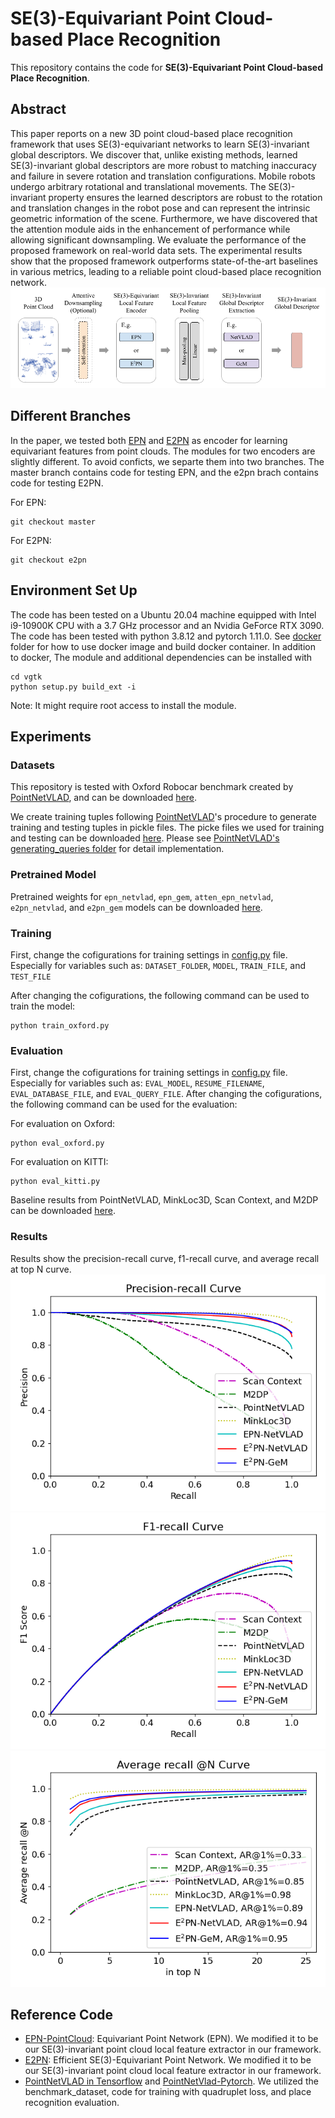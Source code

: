 # SE(3)-Equivariant Point Cloud-based Place Recognition
This repository contains the code for **SE(3)-Equivariant Point Cloud-based Place Recognition**.

## Abstract
This paper reports on a new 3D point cloud-based place recognition framework that uses SE(3)-equivariant networks to learn SE(3)-invariant global descriptors. We discover that, unlike existing methods, learned SE(3)-invariant global descriptors are more robust to matching inaccuracy and failure in severe rotation and translation configurations. Mobile robots undergo arbitrary rotational and translational movements. The SE(3)-invariant property ensures the learned descriptors are robust to the rotation and translation changes in the robot pose and can represent the intrinsic geometric information of the scene. Furthermore, we have discovered that the attention module aids in the enhancement of performance while allowing significant downsampling. We evaluate the performance of the proposed framework on real-world data sets. The experimental results show that the proposed framework outperforms state-of-the-art baselines in various metrics, leading to a reliable point cloud-based place recognition network.
![](media/se3_equivariant_place_recognition.png)

## Different Branches
In the paper, we tested both [EPN](https://github.com/nintendops/EPN_PointCloud) and [E2PN](https://github.com/minghanz/EPN_PointCloud) as encoder for learning equivariant features from point clouds. The modules for two encoders are slightly different. To avoid conficts, we separte them into two branches. The master branch contains code for testing EPN, and the e2pn brach contains code for testing E2PN.

For EPN:
```
git checkout master
```
For E2PN:
```
git checkout e2pn
```

## Environment Set Up
The code has been tested on a Ubuntu 20.04 machine equipped with Intel i9-10900K CPU with a 3.7 GHz processor and an Nvidia GeForce RTX 3090. 
The code has been tested with python 3.8.12 and pytorch 1.11.0.
See [docker](docker) folder for how to use docker image and build docker container.
In addition to docker, The module and additional dependencies can be installed with
```
cd vgtk
python setup.py build_ext -i
```
Note: It might require root access to install the module.

## Experiments

### Datasets
This repository is tested with Oxford Robocar benchmark created by [PointNetVLAD](https://github.com/mikacuy/pointnetvlad), and can be downloaded [here](https://drive.google.com/drive/folders/1Wn1Lvvk0oAkwOUwR0R6apbrekdXAUg7D). 

We create training tuples following [PointNetVLAD](https://github.com/mikacuy/pointnetvlad)'s procedure to generate training and testing tuples in pickle files. The picke files we used for training and testing can be downloaded [here](https://drive.google.com/drive/folders/1ajjKkQ5KQ8eOER-dkhZ2P6fMPtduUGWJ?usp=sharing). Please see [PointNetVLAD's generating_queries folder](https://github.com/mikacuy/pointnetvlad/tree/master/generating_queries) for detail implementation.

### Pretrained Model
Pretrained weights for `epn_netvlad`, `epn_gem`, `atten_epn_netvlad`, `e2pn_netvlad`, and `e2pn_gem` models can be downloaded [here](https://drive.google.com/drive/folders/1xU4nYkXLMiy6x92zr5GGzuQamAzjtbYv?usp=sharing).

### Training
First, change the cofigurations for training settings in [config.py](config.py) file. Especially for variables such as: `DATASET_FOLDER`, `MODEL`, `TRAIN_FILE`, and `TEST_FILE`

After changing the cofigurations, the following command can be used to train the model:

```
python train_oxford.py
```

### Evaluation
First, change the cofigurations for training settings in [config.py](config.py) file. Especially for variables such as: `EVAL_MODEL`, `RESUME_FILENAME`, `EVAL_DATABASE_FILE`, and `EVAL_QUERY_FILE`.
After changing the cofigurations, the following command can be used for the evaluation:

For evaluation on Oxford:
```
python eval_oxford.py
```
For evaluation on KITTI:
```
python eval_kitti.py
```
Baseline results from PointNetVLAD, MinkLoc3D, Scan Context, and M2DP can be downloaded [here](https://drive.google.com/drive/folders/1wBKV_hFplRsIAGiqwXmXx1W4tXxMtc93?usp=sharing).

### Results
Results show the precision-recall curve, f1-recall curve, and average recall at top N curve.
![](media/precision_recall_curve.png)
![](media/f1_recall_curve.png)
![](media/average_recall_curve.png)

## Reference Code
- [EPN-PointCloud](https://github.com/nintendops/EPN_PointCloud): Equivariant Point Network (EPN). We modified it to be our SE(3)-invariant point cloud local feature extractor in our framework.
- [E2PN](https://github.com/minghanz/EPN_PointCloud): Efficient SE(3)-Equivariant Point Network. We modified it to be our SE(3)-invariant point cloud local feature extractor in our framework.
- [PointNetVLAD in Tensorflow](https://github.com/mikacuy/pointnetvlad) and [PointNetVlad-Pytorch](https://github.com/cattaneod/PointNetVlad-Pytorch). We utilized the benchmark_dataset, code for training with quadruplet loss, and place recognition evaluation.
